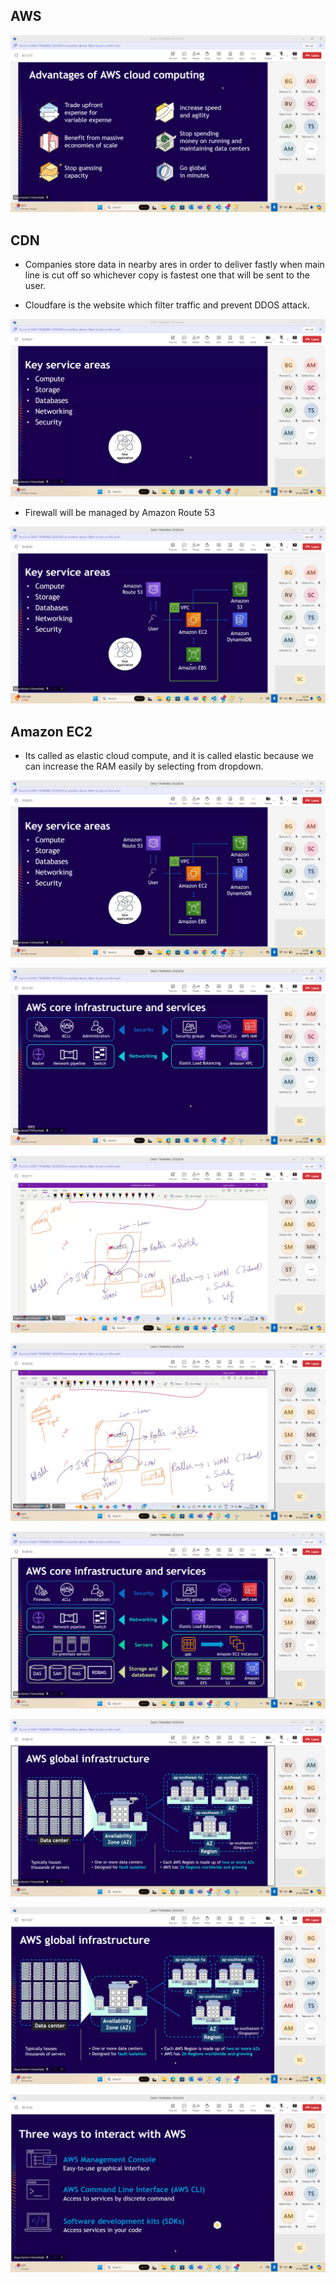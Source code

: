 ## AWS

![aws1](image-134.png)

## CDN

- Companies store data in nearby ares in order to deliver fastly when main line is cut off so whichever copy is fastest one that will be sent to the user.

- Cloudfare is the website which filter traffic and prevent DDOS attack.

![alt](image-135.png)

- Firewall will be managed by Amazon Route 53

![aws2](image-136.png)

## Amazon EC2

- Its called as elastic cloud compute, and it is called elastic because we can increase the RAM easily by selecting from dropdown.

![aws3](image-137.png)

![aws4](image-138.png)

![a](image-139.png)

![b](image-140.png)

![xyz](image-142.png)

![jn](image-143.png)

![hg](image-144.png)

![ty](image-145.png)